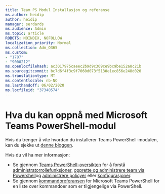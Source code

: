```yaml
---
title: Team PS Modul Installasjon og referanse
ms.author: heidip
author: heidip
manager: serdards
ms.audience: Admin
ms.topic: article
ROBOTS: NOINDEX, NOFOLLOW
localization_priority: Normal
ms.collection: Adm_O365
ms.custom:
- "1787"
- "9000212"
ms.openlocfilehash: ac3017975caeec2b9d9c309ce9bc9be152a8c21b
ms.sourcegitcommit: bc7d6f4f3c9f7060d073f5130e1ec856e248d020
ms.translationtype: MT
ms.contentlocale: nb-NO
ms.lasthandoff: 06/02/2020
ms.locfileid: "37340574"
---
```

# <a name="what-you-can-accomplish-with-microsoft-teams-powershell-module"></a>Hva du kan oppnå med Microsoft Teams PowerShell-modul

Hvis du trenger å vite hvordan du installerer Teams PowerShell-modulen, kan du sjekke ut [denne bloggen](https://blogs.technet.microsoft.com/skypehybridguy/2017/11/07/microsoft-teams-powershell-support/).

Hvis du vil ha mer informasjon:

- Se gjennom [Teams PowerShell-oversikten](https://docs.microsoft.com/MicrosoftTeams/teams-powershell-overview) for å forstå [administratorrollefunksjoner,](https://docs.microsoft.com/MicrosoftTeams/using-admin-roles) [opprette og administrere team via Powershell](https://docs.microsoft.com/MicrosoftTeams/teams-powershell-overview#creating-and-managing-teams-via-powershell)og [administrere policyer](https://docs.microsoft.com/MicrosoftTeams/teams-powershell-overview#managing-policies-via-powershell) eller [konfigurasjoner](https://docs.microsoft.com/MicrosoftTeams/teams-powershell-overview#managing-configurations-via-powershell). 
- Se gjennom [kommandoreferansen](https://docs.microsoft.com/powershell/module/teams/?view=teams-ps) for Microsoft Teams PowerShell for en liste over kommandoer som er tilgjengelige via PowerShell. 
